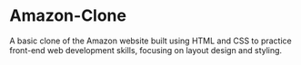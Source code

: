 # Amazon-Clone
A basic clone of the Amazon website built using HTML and CSS to practice front-end web development skills, focusing on layout design and styling.
